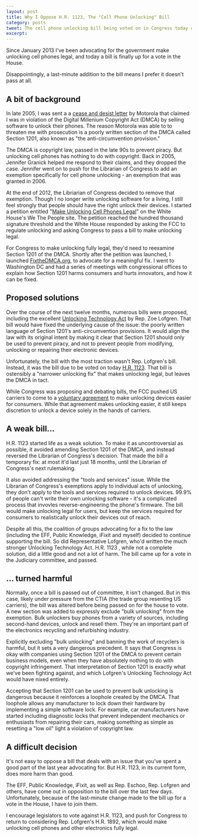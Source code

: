 ```yaml
---
layout: post
title: Why I Oppose H.R. 1123, The "Cell Phone Unlocking" Bill
category: posts
tweet: The cell phone unlocking bill being voted on in Congress today does more harm than good. -> 
excerpt: 
---
```

 
Since January 2013 I've been advocating for the government make unlocking cell phones legal, and today a bill is finally up for a vote in the House. 

Disappointingly, a last-minute addition to the bill means I prefer it doesn't pass at all.

## A bit of background

In late 2005, I was sent a a [cease and desist letter](/unlocking-phones) by Motorola that claimed I was in violation of the Digital Millenium Copyright Act (DMCA) by selling software to unlock their phones. The reason Motorola was able to to threaten me with prosecution is a poorly written section of the DMCA called Section 1201, also known as "the anti-circumvention provision." 

The DMCA is copyright law, passed in the late 90s to prevent piracy. But unlocking cell phones has nothing to do with copyright. Back in 2005, Jennifer Granick helped me respond to their claims, and they dropped the case. Jennifer went on to push for the Librarian of Congress to add an exemption specifically for cell phone unlocking - an exemption that was granted in 2006.

At the end of 2012, the Libriarian of Congress decided to remove that exemption. Though I no longer write unlocking software for a living, I still feel strongly that people should have the right unlock their devices. I started a petition entitled "[Make Unlocking Cell Phones Legal](https://petitions.whitehouse.gov/response/its-time-legalize-cell-phone-unlocking)" on the White House's We The People site. The petition reached the hundred thousand signature threshold and the White House responded by asking the FCC to regulate unlocking and asking Congress to pass a bill to make unlocking legal.

For Congress to make unlocking fully legal, they'd need to reexamine Section 1201 of the DMCA.  Shortly after the petition was launched, I launched [FixtheDMCA.org](http://fixthedmca.org/), to advocate for a meaningful fix. I went to Washington DC and had a series of meetings with congressional offices to explain how Section 1201 harms consumers and hurts innovators, and how it can be fixed.

## Proposed solutions

Over the course of the next twelve months, numerous bills were proposed, including the excellent [Unlocking Technology Act](http://beta.congress.gov/bill/113th-congress/house-bill/1892) by Rep. Zoe Lofgren. That bill would have fixed the underlying cause of the issue: the poorly written language of Section 1201's anti-circumvention provisions. It would align the law with its original intent by making it clear that Section 1201 should only be used to prevent piracy, and not to prevent people from modifying, unlocking or repairing their electronic devices.

Unfortunately, the bill with the most traction wasn't Rep. Lofgren's bill. Instead, it was the bill due to be voted on today [H.R. 1123](https://www.govtrack.us/congress/bills/113/hr1123). That bill is ostensibly a "narrower unlocking fix" that makes unlocking legal, but leaves the DMCA in tact.

While Congress was proposing and debating bills, the FCC pushed US carriers to come to a [voluntary agreement](http://blog.ctia.org/2013/12/12/ctia-announces-voluntary-principles-unlocking-wireless-devices/) to make unlocking devices easier for consumers. While that agreement makes unlocking easier, it still keeps discretion to unlock a device solely in the hands of carriers.

## A weak bill...

H.R. 1123 started life as a weak solution. To make it as uncontroversial as possible, it avoided amending Section 1201 of the DMCA, and instead reversed the Librarian of Congress's decision. That made the bill a temporary fix: at most it'd last just 18 months, until the Librarian of Congress's next rulemaking.

It also avoided addressing the "tools and services" issue. While the Librarian of Congress's exemptions apply to individual acts of unlocking, they don't apply to the tools and services required to unlock devices. 99.9% of people can't write their own unlocking software - it's a complicated process that invovles reverse-engineering the phone's firmware. The bill would make unlocking legal for users, but keep the services required for consumers to realistically unlock their devices out of reach.

Despite all this, the coalition of groups advocating for a fix to the law (including the EFF, Public Knowledge, iFixit and myself) decided to continue supporting the bill. So did Representative Lofgren, who'd written the much stronger Unlocking Technology Act. H.R. 1123 , while not a complete solution, did a little good and not a lot of harm.  The bill came up for a vote in the Judiciary committee, and passed.

## ... turned harmful

Normally, once a bill is passed out of committee, it isn't changed. But in this case, likely under pressure from the CTIA (the trade group resenting US carriers), the bill was altered before being passed on for the house to vote. A new section was added to expressly exclude "bulk unlocking" from the exemption. Bulk unlockers buy phones from a variety of sources, including second-hand devices, unlock and resell them. They're an important part of the electronics recycling and refurbishing industry.

Explicitly excluding "bulk unlocking" and banning the work of recyclers is harmful, but it sets a very dangerous precedent. It says that Congress is okay with companies using Section 1201 of the DMCA to prevent certain business models, even when they have absolutely nothing to do with copyright infringement. That interpretation of Section 1201 is exactly what we've been fighting against, and which Lofgren's Unlocking Technology Act would have nixed entirely.

Accepting that Section 1201 can be used to prevent bulk unlocking is dangerous because it reinforces a loophole created by the DMCA. That loophole allows any manufacturer to lock down their hardware by implementing a simple software lock. For example, car manufacturers have started including diagnostic locks that prevent independent mechanics or enthusiasts from repairing their cars, making something as simple as resetting a "low oil" light a violation of copyright law.

## A difficult decision

It's not easy to oppose a bill that deals with an issue that you've spent a good part of the last year advocating for. But H.R. 1123, in its current form, does more harm than good.

The EFF, Public Knowledge, iFixit, as well as Rep. Eschoo, Rep. Lofgren and others, have come out in opposition to the bill over the last few days. Unfortunately, because of the last-minute change made to the bill up for a vote in the House, I have to join them. 

I encourage legislators to vote against H.R. 1123, and push for Congress to return to considering Rep. Lofgren's H.R. 1892, which would make unlocking cell phones and other electronics fully legal.



